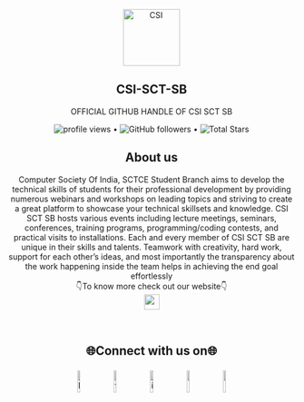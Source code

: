 <p align="center">
 <img width="100px" src="https://csiakgec.in/images/logo-orig.png" align="center" alt="CSI" />
 <h2 align="center" >CSI-SCT-SB</h2>
 <p align="center">OFFICIAL GITHUB HANDLE OF CSI SCT SB</p>
</p>

<p align="center">
  <img src=https://komarev.com/ghpvc/?username=CSI-SCT-SB&style=flat-square" alt="profile views"> •  
  <img alt="GitHub followers" src="https://img.shields.io/github/followers/CSI-SCT-SB?label=Followers&style=social"> •   
  <img src="https://img.shields.io/github/stars/CSI-SCT-SB?label=Stars" alt="Total Stars">
</p>

<h2 align="center">About us</h2>
<p align="center">Computer Society Of India, SCTCE Student Branch aims to develop the technical skills of students for their professional development by providing numerous webinars and workshops on leading topics and striving to create a great platform to showcase your technical skillsets and knowledge. CSI SCT SB hosts various events including lecture meetings, seminars, conferences, training programs, programming/coding contests, and practical visits to installations. Each and every member of CSI SCT SB are unique in their skills and talents. Teamwork with creativity, hard work, support for each other’s ideas, and most importantly the transparency about the work happening inside the team helps in achieving the end goal effortlessly<br>👇To know more check out our website👇<br><a href="https://csiindia.org"><img src="https://img.shields.io/badge/-Computer%20Society%20Of%20India-blue?style=for-the-badge" height = "27"></a></p>
<br>
<h2 align="center">🌐Connect with us on🌐</h2>
<p align="center">
	<a href="https://www.linkedin.com/mwlite/company/csi-sct-sb/"><img alt="linkedin" width="10%" style="padding:5px" src="https://img.icons8.com/clouds/100/000000/linkedin.png"/></a>
	<a href="https://m.facebook.com/100083111421652/"><img alt="facebook" width="10%" style="padding:5px" src="https://img.icons8.com/clouds/100/000000/facebook-new.png"/></a>
	<a href="https://instagram.com/csisctsb?igshid=YmMyMTA2M2Y=/"><img alt="instagram" width="10%" style="padding:5px" src="https://img.icons8.com/clouds/100/000000/instagram.png"/></a>
<a href="https://youtube.com/channel/UCiAFo7cXC7KAQ13Lsf8oq6g"><img alt="" width="10%" style="padding:5px" src="https://img.icons8.com/clouds/100/000000/youtube.png"/></a>
<a href="mailto:csi@sctce.ac.in"><img alt="" width="10%" style="padding:5px" src="https://img.icons8.com/clouds/100/000000/gmail.png"/></a>
</p>
